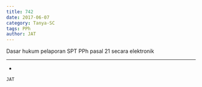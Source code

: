 ```yaml
---
title: 742
date: 2017-06-07
category: Tanya-SC
tags: PPh
author: JAT
---
```


Dasar hukum pelaporan SPT PPh pasal 21 secara elektronik

---

-

`JAT`

